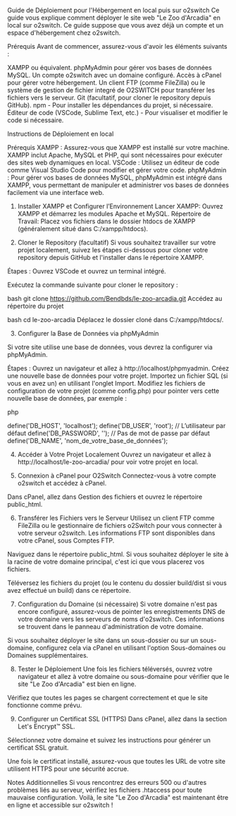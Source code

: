 Guide de Déploiement pour l'Hébergement en local puis sur o2switch
Ce guide vous explique comment déployer le site web "Le Zoo d'Arcadia" en local sur o2switch. Ce guide suppose que vous avez déjà un compte et un espace d'hébergement chez o2switch.

Prérequis
Avant de commencer, assurez-vous d'avoir les éléments suivants :

XAMPP ou équivalent.
phpMyAdmin pour gérer vos bases de données MySQL.
Un compte o2switch avec un domaine configuré.
Accès à cPanel pour gérer votre hébergement.
Un client FTP (comme FileZilla)  ou le système de gestion de fichier integré de O2SWITCH pour transférer les fichiers vers le serveur.
Git (facultatif, pour cloner le repository depuis GitHub).
npm - Pour installer les dépendances du projet, si nécessaire.
Éditeur de code (VSCode, Sublime Text, etc.) - Pour visualiser et modifier le code si nécessaire.

Instructions de Déploiement en local

Prérequis
XAMPP : Assurez-vous que XAMPP est installé sur votre machine. XAMPP inclut Apache, MySQL et PHP, qui sont nécessaires pour exécuter des sites web dynamiques en local.
VSCode : Utilisez un éditeur de code comme Visual Studio Code pour modifier et gérer votre code.
phpMyAdmin : Pour gérer vos bases de données MySQL, phpMyAdmin est intégré dans XAMPP, vous permettant de manipuler et administrer vos bases de données facilement via une interface web.


1. Installer XAMPP et Configurer l’Environnement
Lancer XAMPP: Ouvrez XAMPP et démarrez les modules Apache et MySQL.
Répertoire de Travail: Placez vos fichiers dans le dossier htdocs de XAMPP (généralement situé dans C:/xampp/htdocs).

2. Cloner le Repository (facultatif)
Si vous souhaitez travailler sur votre projet localement, suivez les étapes ci-dessous pour cloner votre repository depuis GitHub et l'installer dans le répertoire XAMPP.

Étapes :
Ouvrez VSCode et ouvrez un terminal intégré.

Exécutez la commande suivante pour cloner le repository :

bash
git clone https://github.com/Bendbds/le-zoo-arcadia.git
Accédez au répertoire du projet 

bash
cd le-zoo-arcadia
Déplacez le dossier cloné dans C:/xampp/htdocs/.

3. Configurer la Base de Données via phpMyAdmin
   
Si votre site utilise une base de données, vous devrez la configurer via phpMyAdmin.

Étapes :
Ouvrez un navigateur et allez à http://localhost/phpmyadmin.
Créez une nouvelle base de données pour votre projet.
Importez un fichier SQL (si vous en avez un) en utilisant l'onglet Import.
Modifiez les fichiers de configuration de votre projet (comme config.php) pour pointer vers cette nouvelle base de données, par exemple :

php

define('DB_HOST', 'localhost');
define('DB_USER', 'root');  // L’utilisateur par défaut
define('DB_PASSWORD', '');  // Pas de mot de passe par défaut
define('DB_NAME', 'nom_de_votre_base_de_données');

4. Accéder à Votre Projet Localement
Ouvrez un navigateur et allez à http://localhost/le-zoo-arcadia/ pour voir votre projet en local.

5. Connexion à cPanel pour O2Switch
Connectez-vous à votre compte o2switch et accédez à cPanel.

Dans cPanel, allez dans Gestion des fichiers et ouvrez le répertoire public_html.

6. Transférer les Fichiers vers le Serveur
Utilisez un client FTP comme FileZilla ou le gestionnaire de fichiers o2Switch pour vous connecter à votre serveur o2switch. Les informations FTP sont disponibles dans votre cPanel, sous Comptes FTP.

Naviguez dans le répertoire public_html. Si vous souhaitez déployer le site à la racine de votre domaine principal, c'est ici que vous placerez vos fichiers.

Téléversez les fichiers du projet (ou le contenu du dossier build/dist si vous avez effectué un build) dans ce répertoire.

7. Configuration du Domaine (si nécessaire)
Si votre domaine n'est pas encore configuré, assurez-vous de pointer les enregistrements DNS de votre domaine vers les serveurs de noms d'o2switch. Ces informations se trouvent dans le panneau d'administration de votre domaine.

Si vous souhaitez déployer le site dans un sous-dossier ou sur un sous-domaine, configurez cela via cPanel en utilisant l'option Sous-domaines ou Domaines supplémentaires.

8. Tester le Déploiement
Une fois les fichiers téléversés, ouvrez votre navigateur et allez à votre domaine ou sous-domaine pour vérifier que le site "Le Zoo d'Arcadia" est bien en ligne.

Vérifiez que toutes les pages se chargent correctement et que le site fonctionne comme prévu.

9. Configurer un Certificat SSL (HTTPS)
Dans cPanel, allez dans la section Let's Encrypt™ SSL.

Sélectionnez votre domaine et suivez les instructions pour générer un certificat SSL gratuit.

Une fois le certificat installé, assurez-vous que toutes les URL de votre site utilisent HTTPS pour une sécurité accrue.

Notes Additionnelles
Si vous rencontrez des erreurs 500 ou d'autres problèmes liés au serveur, vérifiez les fichiers .htaccess pour toute mauvaise configuration.
Voilà, le site "Le Zoo d'Arcadia" est maintenant être en ligne et accessible sur o2switch !
